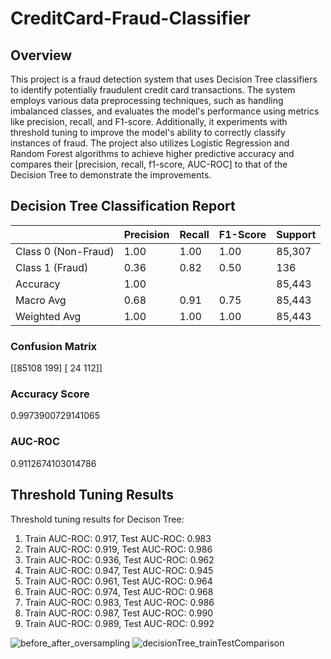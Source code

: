# CreditCard-Fraud-Classifier

## Overview
This project is a fraud detection system that uses Decision Tree classifiers to identify potentially fraudulent credit card transactions. The system employs various data preprocessing techniques, such as handling imbalanced classes, and evaluates the model's performance using metrics like precision, recall, and F1-score. Additionally, it experiments with threshold tuning to improve the model's ability to correctly classify instances of fraud. The project also utilizes Logistic Regression and Random Forest algorithms to achieve higher predictive accuracy and compares their [precision, recall, f1-score, AUC-ROC] to that of the Decision Tree to demonstrate the improvements.

## Decision Tree Classification Report

|             | Precision | Recall | F1-Score | Support |
|-------------|-----------|--------|----------|---------|
| Class 0 (Non-Fraud) | 1.00 | 1.00 | 1.00 | 85,307 |
| Class 1 (Fraud) | 0.36 | 0.82 | 0.50 | 136 |
| Accuracy | 1.00 | | | 85,443 |
| Macro Avg | 0.68 | 0.91 | 0.75 | 85,443 |
| Weighted Avg | 1.00 | 1.00 | 1.00 | 85,443 |

### Confusion Matrix
[[85108   199]
 [   24   112]]


### Accuracy Score
0.9973900729141065

### AUC-ROC
0.9112674103014786

## Threshold Tuning Results

Threshold tuning results for Decison Tree:

1. Train AUC-ROC: 0.917, Test AUC-ROC: 0.983
2. Train AUC-ROC: 0.919, Test AUC-ROC: 0.986
3. Train AUC-ROC: 0.936, Test AUC-ROC: 0.962
4. Train AUC-ROC: 0.947, Test AUC-ROC: 0.945
5. Train AUC-ROC: 0.961, Test AUC-ROC: 0.964
6. Train AUC-ROC: 0.974, Test AUC-ROC: 0.968
7. Train AUC-ROC: 0.983, Test AUC-ROC: 0.986
8. Train AUC-ROC: 0.987, Test AUC-ROC: 0.990
9. Train AUC-ROC: 0.989, Test AUC-ROC: 0.992

![before_after_oversampling](https://github.com/sebastianfern/CreditCard-Fraud-Classifier/assets/70400042/30295379-c3e0-42f0-9630-789c092ba0cf)
![decisionTree_trainTestComparison](https://github.com/sebastianfern/CreditCard-Fraud-Classifier/assets/70400042/b1a6af76-96c8-43f4-b487-7a8fbe413ede)


